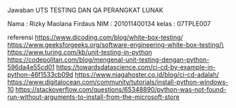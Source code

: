 Jawaban UTS TESTING DAN QA PERANGKAT LUNAK

Nama : Rizky Maolana Firdaus
NIM : 201011400134
kelas : 07TPLE007

referensi
https://www.dicoding.com/blog/white-box-testing/
https://www.geeksforgeeks.org/software-engineering-white-box-testing/\
https://www.turing.com/kb/unit-testing-in-python
https://codepolitan.com/blog/mengenal-unit-testing-dengan-python-596da4e55cd01
https://towardsdatascience.com/ci-cd-by-example-in-python-46f1533cb09d
https://www.niagahoster.co.id/blog/ci-cd-adalah/
https://www.digitalocean.com/community/tutorials/install-python-windows-10
https://stackoverflow.com/questions/65348890/python-was-not-found-run-without-arguments-to-install-from-the-microsoft-store
